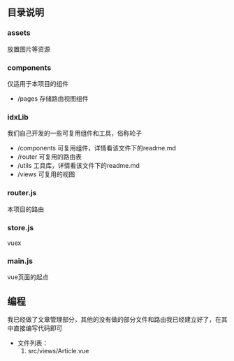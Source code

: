 ## 目录说明

### assets 
放置图片等资源

### components
仅适用于本项目的组件
 * /pages 存储路由视图组件

### idxLib
我们自己开发的一些可复用组件和工具，俗称轮子
 * /components 可复用组件，详情看该文件下的readme.md
 * /router 可复用的路由表
 * /utils 工具库，详情看该文件下的readme.md
 * /views 可复用的视图

### router.js
本项目的路由

### store.js
vuex

### main.js 
vue页面的起点

## 编程
我已经做了文章管理部分，其他的没有做的部分文件和路由我已经建立好了，在其中直接编写代码即可
* 文件列表：
  1. src/views/Article.vue
  
